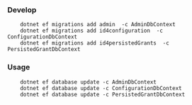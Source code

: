 
### Develop

        dotnet ef migrations add admin  -c AdminDbContext
        dotnet ef migrations add id4configuration  -c ConfigurationDbContext
        dotnet ef migrations add id4persistedGrants  -c PersistedGrantDbContext
        
### Usage

        dotnet ef database update -c AdminDbContext
        dotnet ef database update -c ConfigurationDbContext
        dotnet ef database update -c PersistedGrantDbContext                                 
